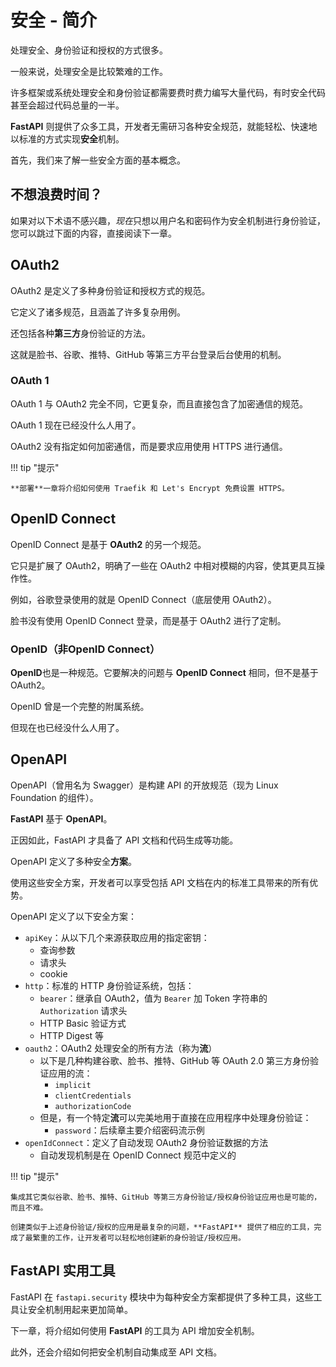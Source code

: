 # 安全 - 简介

处理安全、身份验证和授权的方式很多。

一般来说，处理安全是比较繁难的工作。

许多框架或系统处理安全和身份验证都需要费时费力编写大量代码，有时安全代码甚至会超过代码总量的一半。

**FastAPI** 则提供了众多工具，开发者无需研习各种安全规范，就能轻松、快速地以标准的方式实现**安全**机制。

首先，我们来了解一些安全方面的基本概念。

## 不想浪费时间？

如果对以下术语不感兴趣，*现在*只想以用户名和密码作为安全机制进行身份验证，您可以跳过下面的内容，直接阅读下一章。

## OAuth2

OAuth2 是定义了多种身份验证和授权方式的规范。

它定义了诸多规范，且涵盖了许多复杂用例。

还包括各种**第三方**身份验证的方法。

这就是脸书、谷歌、推特、GitHub 等第三方平台登录后台使用的机制。

### OAuth 1

OAuth 1 与 OAuth2 完全不同，它更复杂，而且直接包含了加密通信的规范。

OAuth 1 现在已经没什么人用了。

OAuth2 没有指定如何加密通信，而是要求应用使用 HTTPS 进行通信。

!!! tip "提示"

    **部署**一章将介绍如何使用 Traefik 和 Let's Encrypt 免费设置 HTTPS。


## OpenID Connect

OpenID Connect 是基于 **OAuth2** 的另一个规范。

它只是扩展了 OAuth2，明确了一些在 OAuth2 中相对模糊的内容，使其更具互操作性。

例如，谷歌登录使用的就是 OpenID Connect（底层使用 OAuth2）。

脸书没有使用 OpenID Connect 登录，而是基于 OAuth2 进行了定制。

### OpenID（非**OpenID Connect**）

**OpenID**也是一种规范。它要解决的问题与 **OpenID Connect** 相同，但不是基于 OAuth2。

OpenID 曾是一个完整的附属系统。

但现在也已经没什么人用了。

## OpenAPI

OpenAPI（曾用名为 Swagger）是构建 API 的开放规范（现为 Linux Foundation 的组件）。

**FastAPI** 基于 **OpenAPI**。

正因如此，FastAPI 才具备了 API 文档和代码生成等功能。

OpenAPI 定义了多种安全**方案**。

使用这些安全方案，开发者可以享受包括 API 文档在内的标准工具带来的所有优势。

OpenAPI 定义了以下安全方案：

* `apiKey`：从以下几个来源获取应用的指定密钥：
    * 查询参数
    * 请求头
    * cookie
* `http`：标准的 HTTP 身份验证系统，包括：
    * `bearer`：继承自 OAuth2，值为 `Bearer` 加 Token 字符串的 `Authorization` 请求头
    * HTTP Basic 验证方式
    * HTTP Digest 等
* `oauth2`：OAuth2 处理安全的所有方法（称为**流**）
    * 以下是几种构建谷歌、脸书、推特、GitHub 等 OAuth 2.0 第三方身份验证应用的流：
        * `implicit`
        * `clientCredentials`
        * `authorizationCode`
    * 但是，有一个特定**流**可以完美地用于直接在应用程序中处理身份验证：
        * `password`：后续章主要介绍密码流示例
* `openIdConnect`：定义了自动发现 OAuth2 身份验证数据的方法
    * 自动发现机制是在 OpenID Connect 规范中定义的



!!! tip "提示"

    集成其它类似谷歌、脸书、推特、GitHub 等第三方身份验证/授权身份验证应用也是可能的，而且不难。
    
    创建类似于上述身份验证/授权的应用是最复杂的问题，**FastAPI** 提供了相应的工具，完成了最繁重的工作，让开发者可以轻松地创建新的身份验证/授权应用。

## **FastAPI** 实用工具

FastAPI 在 `fastapi.security` 模块中为每种安全方案都提供了多种工具，这些工具让安全机制用起来更加简单。

下一章，将介绍如何使用 **FastAPI** 的工具为 API 增加安全机制。

此外，还会介绍如何把安全机制自动集成至 API 文档。